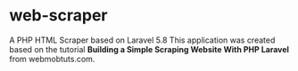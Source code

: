 # web-scraper
A PHP HTML Scraper based on Laravel 5.8
This application was created based on the tutorial <strong>Building a Simple Scraping Website With PHP Laravel</strong> from webmobtuts.com.

